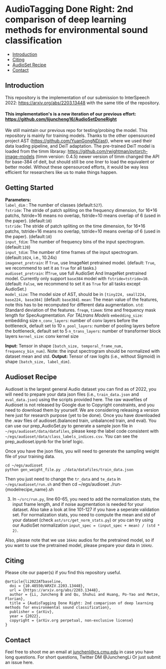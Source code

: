 
# AudioTagging Done Right: 2nd comparison of deep learning methods for environmental sound classification
 - [Introduction](#Introduction)
 - [Citing](#Citing)  
 - [AudioSet Recipe](#Audioset-Recipe)
 - [Contact](#Contact)
## Introduction  
This repository is the implementation of our submission to InterSpeech 2022: https://arxiv.org/abs/2203.13448 with the same title of the repository.
#### This implementation's is a new iteration of our previous effort: https://github.com/lijuncheng16/AudioSetDoneRight
We still maintain our previous repo for testing/probing the model. This repository is mainly for training models.
Thanks to the other opensourced project AST (https://github.com/YuanGongND/ast), where we used their data loading pipeline, and DeiT adaptation. 
The pre-trained DeiT model is loaded from the timm libraray: https://github.com/rwightman/pytorch-image-models (timm version: 0.4.5) newer version of timm changed the API for base-384 of deit, but should still be one liner to load the equivalent or better model.
Without these opensourced efforts, it would be way less efficient for researchers like us to make things happen.

## Getting Started 

**Parameters:**\
`label_dim` : The number of classes (default:`527`).\
`fstride`:  The stride of patch spliting on the frequency dimension, for 16\*16 patchs, fstride=16 means no overlap, fstride=10 means overlap of 6 (used in the paper). (default:`10`)\
`tstride`:  The stride of patch spliting on the time dimension, for 16*16 patchs, tstride=16 means no overlap, tstride=10 means overlap of 6 (used in the paper). (default:`10`)\
`input_fdim`: The number of frequency bins of the input spectrogram. (default:`128`)\
`input_tdim`: The number of time frames of the input spectrogram. (default:`1024`, i.e., 10.24s)\
`imagenet_pretrain`: If `True`, use ImageNet pretrained model. (default: `True`, we recommend to set it as `True` for all tasks.)\
`audioset_pretrain`: If`True`,  use full AudioSet And ImageNet pretrained model. Currently only support `base384` model with `fstride=tstride=10`. (default: `False`, we recommend to set it as `True` for all tasks except AudioSet.)\
`model_size`: The model size of AST, should be in `[tiny224, small224, base224, base384]` (default: `base384`).
`mean`: The mean value of the features, note this has to be recomputed for different data augmentation.
`std`: Standard deviation of the features.
`freqm`, `timem`: time and frequency mask length for SpecAugmentation.
*For TALtrans Models*
`embedding_size`: embedding size 
`n_conv_layers`: number of conv layers before the bottleneck, default set to 10
`n_pool_layers`: number of pooling layers before the bottleneck, default set to 5
`n_trans_layers`: number of transformer block layers
`kernel_size`: conv kernel size

**Input:** Tensor in shape `[batch_size, temporal_frame_num, frequency_bin_num]`. Note: the input spectrogram should be normalized with dataset mean and std.
**Output:** Tensor of raw logits (i.e., without Sigmoid) in shape `[batch_size, label_dim]`.

## Audioset Recipe  
Audioset is the largest general Audio dataset you can find as of 2022, you will need to prepare your data json files (i.e., `train_data.json` and `eval_data.json`) using the scripts provided here.
The raw wavefiles of Audioset is not released by Google due to Copyright constraints, and you need to download them by yourself. 
We are considering releasing a version here just for research purpose (yet to be done).
Once you have downloaded the .wav files of audioset.(balanced train, unbalanced train, and eval).
You can use our prep_AudioSet.py to generate a sample json file in `~/egs/audioset/data/datafiles`, please keep the label code consistent with `~/egs/audioset/data/class_labels_indices.csv`. You can see the prep_audioset.ipynb for the brief logic.

Once you have the json files, you will need to generate the sampling weight file of your training data.
```
cd ~/egs/audioset
python gen_weight_file.py ./data/datafiles/train_data.json
```

Then you just need to change the `tr_data` and `te_data` in `~/egs/audioset/run.sh` and then 
cd ~/egs/audioset
./run-{modelrecipe_name}.sh


3. In ``~/src/run.py``, line 60-65, you need to add the normalization stats, the input frame length, and if noise augmentation is needed for your dataset. Also take a look at line 101-127 if you have a seperate validation set. For normalization stats, you need to compute the mean and std of your dataset (check ``ast/src/get_norm_stats.py``) or you can try using our AudioSet normalization ``input_spec = (input_spec + mean) / (std * 2)``.

Also, please note that we use `16kHz` audios for the pretrained model, so if you want to use the pretrained model, please prepare your data in `16kHz`.

## Citing
Please cite our paper(s) if you find this repository useful.
```  
@article{li2022ATbaseline,
  doi = {10.48550/ARXIV.2203.13448},
  url = {https://arxiv.org/abs/2203.13448},
  author = {Li, Juncheng B and Qu, Shuhui and Huang, Po-Yao and Metze, Florian},
  title = {AudioTagging Done Right: 2nd comparison of deep learning methods for environmental sound classification},
  publisher = {arXiv},
  year = {2022},
  copyright = {arXiv.org perpetual, non-exclusive license}
}
```  

## Contact
Feel free to shoot me an email at junchenl@cs.cmu.edu in case you have long questions.
For short questions, Twitter DM @JunchengLi
Or just submit an issue here.